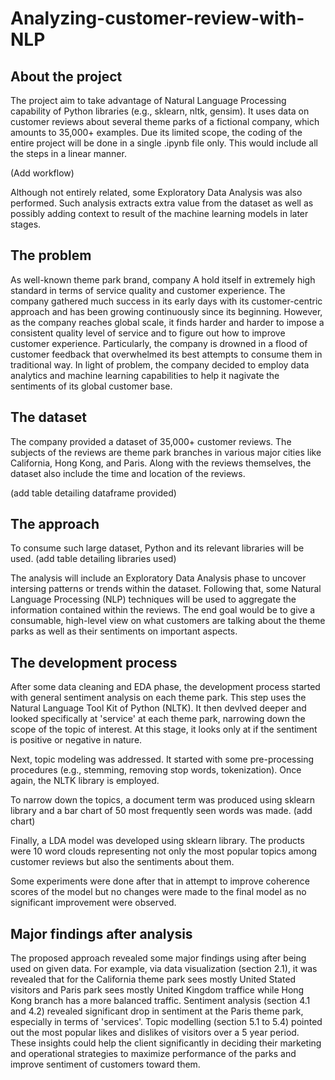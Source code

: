 # Analyzing-customer-review-with-NLP

## About the project
The project aim to take advantage of Natural Language Processing capability of Python libraries (e.g., sklearn, nltk, gensim). It uses data on customer reviews about several theme parks of a fictional company, which amounts to 35,000+ examples. Due its limited scope, the coding of the entire project will be done in a single .ipynb file only. This would include all the steps in a linear manner.

(Add workflow)

Although not entirely related, some Exploratory Data Analysis was also performed. Such analysis extracts extra value from the dataset as well as possibly adding context to result of the machine learning models in later stages.

## The problem
As well-known theme park brand, company A hold itself in extremely high standard in terms of service quality and customer experience. The company gathered much success in its early days with its customer-centric approach and has been growing continuously since its beginning. However, as the company reaches global scale, it finds harder and harder to impose a consistent quality level of service and to figure out how to improve customer experience. Particularly, the company is drowned in a flood of customer feedback that overwhelmed its best attempts to consume them in traditional way. In light of problem, the company decided to employ data analytics and machine learning capabilities to help it nagivate the sentiments of its global customer base.

## The dataset
The company provided a dataset of 35,000+ customer reviews. The subjects of the reviews are theme park branches in various major cities like California, Hong Kong, and Paris. Along with the reviews themselves, the dataset also include the time and location of the reviews.

(add table detailing dataframe provided)


## The approach
To consume such large dataset, Python and its relevant libraries will be used.
(add table detailing libraries used)

The analysis will include an Exploratory Data Analysis phase to uncover intersing patterns or trends within the dataset. Following that, some Natural Language Processing (NLP) techniques will be used to aggregate the information contained within the reviews. The end goal would be to give a consumable, high-level view on what customers are talking about the theme parks as well as their sentiments on important aspects.

## The development process
After some data cleaning and EDA phase, the development process started with general sentiment analysis on each theme park. This step uses the Natural Language Tool Kit of Python (NLTK). It then devlved deeper and looked specifically at 'service' at each theme park, narrowing down the scope of the topic of interest. At this stage, it looks only at if the sentiment is positive or negative in nature.

Next, topic modeling was addressed. It started with some pre-processing procedures (e.g., stemming, removing stop words, tokenization). Once again, the NLTK library is employed.

To narrow down the topics, a document term was produced using sklearn library and a bar chart of 50 most frequently seen words was made.
(add chart)

Finally, a LDA model was developed using sklearn library. The products were 10 word clouds representing not only the most popular topics among customer reviews but also the sentiments about them.

Some experiments were done after that in attempt to improve coherence scores of the model but no changes were made to the final model as no significant improvement were observed.

## Major findings after analysis

The proposed approach revealed some major findings using after being used on given data. For example, via data visualization (section 2.1), it was revealed that for the California theme park sees mostly United Stated visitors and Paris park sees mostly United Kingdom traffice while Hong Kong branch has a more balanced traffic. Sentiment analysis (section 4.1 and 4.2) revealed significant drop in sentiment at the Paris theme park, especially in terms of 'services'. Topic modelling (section 5.1 to 5.4) pointed out the most popular likes and dislikes of visitors over a 5 year period. These insights could help the client significantly in deciding their marketing and operational strategies to maximize performance of the parks and improve sentiment of customers toward them.
